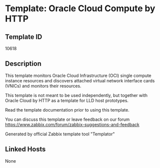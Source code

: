 # Template: Oracle Cloud Compute by HTTP

## Template ID
10618

## Description
This template monitors Oracle Cloud Infrastructure (OCI) single compute instance resources and discovers attached
virtual network interface cards (VNICs) and monitors their resources.

This template is not meant to be used independently, but together with Oracle Cloud by HTTP as a template for
LLD host prototypes.

Read the template documentation prior to using this template.

You can discuss this template or leave feedback on our forum https://www.zabbix.com/forum/zabbix-suggestions-and-feedback

Generated by official Zabbix template tool "Templator"

## Linked Hosts
None

